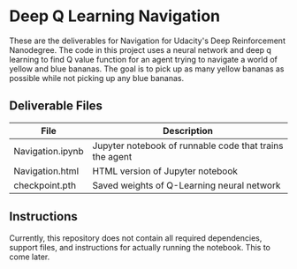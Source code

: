 # Deep Q Learning Navigation
These are the deliverables for Navigation for Udacity's Deep Reinforcement Nanodegree.
The code in this project uses a neural network and deep q learning to find Q value function for an agent trying to navigate a world of yellow and blue bananas.  The goal is to pick up as many yellow bananas as possible while not picking up any blue bananas.

## Deliverable Files

File | Description
------------ | -------------
Navigation.ipynb | Jupyter notebook of runnable code that trains the agent 
Navigation.html | HTML version of Jupyter notebook
checkpoint.pth | Saved weights of Q-Learning neural network

## Instructions

Currently, this repository does not contain all required dependencies, support files, and instructions for actually running the notebook.  This to come later.
